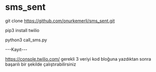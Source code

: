 # sms_sent

git clone https://github.com/onurkemerli/sms_sent.git

pip3 install twilio

python3 call_sms.py

---Kayıt---

https://console.twilio.com/
gerekli 3 veriyi kod bloğuna yazdıktan sonra başarılı bir şekilde çalıştırabilirsiniz
